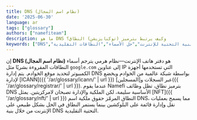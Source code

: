 ```yaml
---
title: DNS (نظام اسم المجال)
date: '2025-06-30'
language: ar
tags: ["glossary"]
authors: ["namefiteam"]
description: ما هو DNS وكيف يرتبط بترميز (توكنايزيشن) النطاق؟
keywords: ["DNS","نظام اسم المجال","البنية التحتية للإنترنت","حل الأسماء","النطاقات التقليدية"]
---
```


إن **DNS (نظام اسم المجال)** هو دفتر هاتف الإنترنت—نظام هرمي يترجم أسماء النطاقات المقروءة بشريًا مثل `google.com` إلى عناوين IP التي تستخدمها أجهزة الكمبيوتر لتحديد موقع الخوادم. يتم إدارة DNS بواسطة شبكة عالمية من الخوادم ويخضع لإدارة [ICANN]({{ '/ar/glossary/icann/' | url }}) عبر السجلات و[المسجلين]({{ '/ar/glossary/registrar/' | url }}). عندما يقوم Namefi بترميز نطاق، تظل وظائف DNS الأساسية سليمة، لكن الملكية والإدارة تصبحان لامركزيتين. يمثل [NFT]({{ '/ar/glossary/nft/' | url }}) النطاق المرمّز حقوق ملكية اسم DNS، مما يسمح بعمليات نقل وإدارة قائمة على البلوكشين بينما يستمر النطاق في الحل بشكل طبيعي على الإنترنت من خلال بنية DNS التحتية التقليدية.